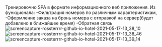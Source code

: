 Тренировочно SPA в формате информационного веб приложения.
Из функционала:
-Фильтрация номеров по различным характеристикам,
-Оформление заказа на бронь номера с отправкой на сервер(будет добавлено в ближайшее время)
-Обратная связь
![screencapture-rossterrrr-github-io-hotel-2021-05-17-13_38_10](https://user-images.githubusercontent.com/33686875/118476286-fb1b5200-b715-11eb-9999-e19cbf220bb5.png)
![screencapture-rossterrrr-github-io-hotel-2021-05-17-13_38_46](https://user-images.githubusercontent.com/33686875/118476307-ffe00600-b715-11eb-9a63-a4181ec93a27.png)
![screencapture-rossterrrr-github-io-hotel-2021-05-17-13_39_14](https://user-images.githubusercontent.com/33686875/118476313-02426000-b716-11eb-8b73-05f6fa6ca890.png)
